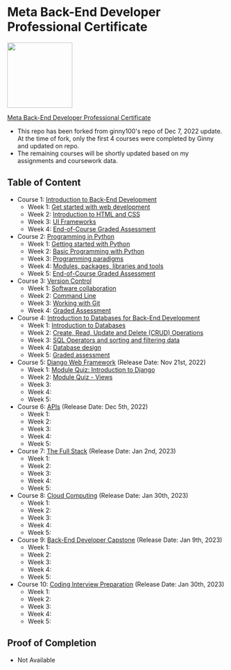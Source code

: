 # Meta Back-End Developer Professional Certificate

<img src="./meta-logo.png" width=150>

[Meta Back-End Developer Professional Certificate](https://www.coursera.org/professional-certificates/meta-back-end-developer)
- This repo has been forked from ginny100's repo of Dec 7, 2022 update. At the time of fork, only the first 4 courses were completed by Ginny and updated on repo.
- The remaining courses will be shortly updated based on my assignments and coursework data.

## Table of Content

- Course 1: [Introduction to Back-End Development](https://www.coursera.org/learn/introduction-to-back-end-development?specialization=meta-back-end-developer)
  * Week 1: [Get started with web development](https://github.com/uncomplicated08/Meta-Back-End-Developer/tree/master/Course%201%20-%20Introduction%20to%20Back-End%20Development/Week%201%20-%20Get%20started%20with%20web%20development)
  * Week 2: [Introduction to HTML and CSS](https://github.com/uncomplicated08/Meta-Back-End-Developer/tree/master/Course%201%20-%20Introduction%20to%20Back-End%20Development/Week%202%20-%20Introduction%20to%20HTML%20and%20CSS)
  * Week 3: [UI Frameworks](https://github.com/uncomplicated08/Meta-Back-End-Developer/tree/master/Course%201%20-%20Introduction%20to%20Back-End%20Development/Week%203%20-%20UI%20Frameworks)
  * Week 4: [End-of-Course Graded Assessment](https://github.com/uncomplicated08/Meta-Back-End-Developer/tree/master/Course%201%20-%20Introduction%20to%20Back-End%20Development/Week%204%20-%20End-of-Course%20Graded%20Assessment)
- Course 2: [Programming in Python](https://www.coursera.org/learn/programming-in-python?specialization=meta-back-end-developer)
  * Week 1: [Getting started with Python](https://github.com/uncomplicated08/Meta-Back-End-Developer/tree/master/Course%202%20-%20Programming%20in%20Python/Week%201%20-%20Getting%20started%20with%20Python)
  * Week 2: [Basic Programming with Python](https://github.com/uncomplicated08/Meta-Back-End-Developer/tree/master/Course%202%20-%20Programming%20in%20Python/Week%202%20-%20Basic%20Programming%20with%20Python)
  * Week 3: [Programming paradigms](https://github.com/uncomplicated08/Meta-Back-End-Developer/tree/master/Course%202%20-%20Programming%20in%20Python/Week%203%20-%20Programming%20paradigms)
  * Week 4: [Modules, packages, libraries and tools](https://github.com/uncomplicated08/Meta-Back-End-Developer/tree/master/Course%202%20-%20Programming%20in%20Python/Week%204%20-%20Modules%2C%20packages%2C%20libraries%20and%20tools)
  * Week 5: [End-of-Course Graded Assessment](https://github.com/uncomplicated08/Meta-Back-End-Developer/tree/master/Course%202%20-%20Programming%20in%20Python/Week%205%20-%20End-of-Course%20Graded%20Assessment)
- Course 3: [Version Control](https://www.coursera.org/learn/introduction-to-version-control?specialization=meta-front-end-developer)
  * Week 1: [Software collaboration](https://github.com/uncomplicated08/Meta-Back-End-Developer/tree/master/Course%203%20-%20Version%20Control/Week%201%20-%20Software%20collaboration)
  * Week 2: [Command Line](https://github.com/uncomplicated08/Meta-Back-End-Developer/tree/master/Course%203%20-%20Version%20Control/Week%202%20-%20Command%20Line)
  * Week 3: [Working with Git](https://github.com/uncomplicated08/Meta-Back-End-Developer/tree/master/Course%203%20-%20Version%20Control/Week%203%20-%20Working%20with%20Git)
  * Week 4: [Graded Assessment](https://github.com/uncomplicated08/Meta-Back-End-Developer/tree/master/Course%203%20-%20Version%20Control/Week%204%20-%20Graded%20Assessment)
- Course 4: [Introduction to Databases for Back-End Development](https://www.coursera.org/learn/intro-to-databases-back-end-development?specialization=meta-back-end-developer)
  * Week 1: [Introduction to Databases](https://github.com/uncomplicated08/Meta-Back-End-Developer/tree/master/Course%204%20-%20Introduction%20to%20Databases%20for%20Back-End%20Development/Week%201%20-%20Introduction%20to%20Databases)
  * Week 2: [Create, Read, Update and Delete (CRUD) Operations](https://github.com/uncomplicated08/Meta-Back-End-Developer/tree/master/Course%204%20-%20Introduction%20to%20Databases%20for%20Back-End%20Development/Week%202%20-%20Create%2C%20Read%2C%20Update%20and%20Delete%20(CRUD)%20Operations)
  * Week 3: [SQL Operators and sorting and filtering data](https://github.com/uncomplicated08/Meta-Back-End-Developer/tree/master/Course%204%20-%20Introduction%20to%20Databases%20for%20Back-End%20Development/Week%203%20-%20SQL%20Operators%20and%20sorting%20and%20filtering%20data)
  * Week 4: [Database design](https://github.com/uncomplicated08/Meta-Back-End-Developer/tree/master/Course%204%20-%20Introduction%20to%20Databases%20for%20Back-End%20Development/Week%204%20-%20Database%20design)
  * Week 5: [Graded assessment](https://github.com/uncomplicated08/Meta-Back-End-Developer/tree/master/Course%204%20-%20Introduction%20to%20Databases%20for%20Back-End%20Development/Week%205%20-%20Graded%20assessment)
- Course 5: [Django Web Framework](https://www.coursera.org/learn/django-web-framework?specialization=meta-back-end-developer) (Release Date: Nov 21st, 2022)
  * Week 1: [Module Quiz: Introduction to Django](https://github.com/uncomplicated08/Meta-Back-End-Developer/blob/master/Course%205%20-%20Django%20Web%20Framework/Module%20Quiz%20-%20Introduction%20to%20Django.png)
  * Week 2: [Module Quiz - Views](https://github.com/uncomplicated08/Meta-Back-End-Developer/blob/master/Course%205%20-%20Django%20Web%20Framework/Module%20Quiz%20-%20Views.png)
  * Week 3: 
  * Week 4: 
  * Week 5: 
- Course 6: [APIs](https://www.coursera.org/learn/apis?specialization=meta-back-end-developer) (Release Date: Dec 5th, 2022)
  * Week 1: 
  * Week 2: 
  * Week 3: 
  * Week 4: 
  * Week 5: 
- Course 7: [The Full Stack](https://www.coursera.org/learn/the-full-stack?specialization=meta-back-end-developer) (Release Date: Jan 2nd, 2023)
  * Week 1: 
  * Week 2: 
  * Week 3: 
  * Week 4: 
  * Week 5: 
- Course 8: [Cloud Computing](https://www.coursera.org/learn/meta-cloud-computing?specialization=meta-back-end-developer) (Release Date: Jan 30th, 2023)
  * Week 1: 
  * Week 2: 
  * Week 3: 
  * Week 4: 
  * Week 5: 
- Course 9: [Back-End Developer Capstone](https://www.coursera.org/learn/back-end-developer-capstone?specialization=meta-back-end-developer#syllabus) (Release Date: Jan 9th, 2023)
  * Week 1: 
  * Week 2: 
  * Week 3: 
  * Week 4: 
  * Week 5:
- Course 10: [Coding Interview Preparation](https://www.coursera.org/learn/coding-interview-preparation?specialization=meta-back-end-developer) (Release Date: Jan 30th, 2023)
  * Week 1: 
  * Week 2: 
  * Week 3: 
  * Week 4: 
  * Week 5:

## Proof of Completion

- Not Available

